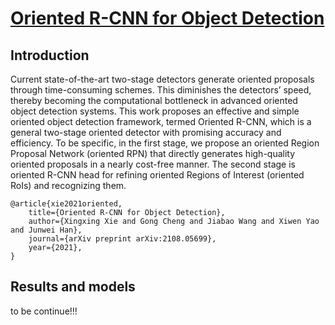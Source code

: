 # [Oriented R-CNN for Object Detection](https://arxiv.org/abs/2108.05699v1)

## Introduction

Current state-of-the-art two-stage detectors generate oriented proposals through time-consuming schemes.
This diminishes the detectors’ speed, thereby becoming the computational bottleneck in advanced oriented object detection systems.
This work proposes an effective and simple oriented object detection framework, termed Oriented R-CNN, which is a general two-stage oriented detector with promising accuracy and efficiency.
To be specific, in the first stage, we propose an oriented Region Proposal Network (oriented RPN) that directly generates high-quality oriented proposals in a nearly cost-free manner.
The second stage is oriented R-CNN head for refining oriented Regions of Interest (oriented RoIs) and recognizing them.

```
@article{xie2021oriented,
	title={Oriented R-CNN for Object Detection}, 
	author={Xingxing Xie and Gong Cheng and Jiabao Wang and Xiwen Yao and Junwei Han},
    journal={arXiv preprint arXiv:2108.05699},
	year={2021},
}
```

## Results and models

to be continue!!!
